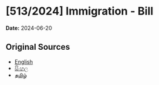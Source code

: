 # [513/2024] Immigration - Bill

**Date:** 2024-06-20

## Original Sources

- [English](https://documents.gov.lk/view/bills/2024/6/513-2024_E.pdf)
- [සිංහල](https://documents.gov.lk/view/bills/2024/6/513-2024_S.pdf)
- [தமிழ்](https://documents.gov.lk/view/bills/2024/6/513-2024_T.pdf)
